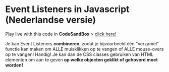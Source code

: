 # Event Listeners in Javascript (Nederlandse versie)

Play live with this code in **CodeSandBox** > [click here!](https://codesandbox.io/s/github/davidvandenbor/event-listeners-in-javascript-dutch)

Je kan Event Listeners <strong>combineren</strong>, zodat je bijvoorbeeld één "verzamel" functie kan maken om ALLE muisklikken op te vangen of ALLE mouse-overs op te vangen! Handig! Je kan dan de CSS classes gebruiken van HTML elementen om aan te geven<strong> op welke objecten geklikt of gehoverd moet worden!</strong>
